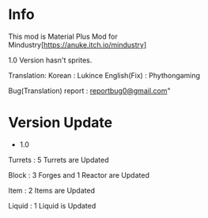 # Info
This mod is Material Plus Mod for Mindustry[https://anuke.itch.io/mindustry]

1.0 Version hasn't sprites.

Translation:
Korean : Lukince
English(Fix) : Phythongaming

Bug(Translation) report : reportbug0@gmail.com"

# Version Update

- 1.0

Turrets : 5 Turrets are Updated

Block : 3 Forges and 1 Reactor are Updated

Item : 2 Items are Updated

Liquid : 1 Liquid is Updated
